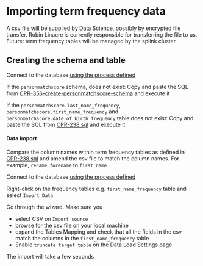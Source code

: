# Importing term frequency data
A csv file will be supplied by Data Science, possibly by encrypted file transfer. Robin Linacre is currently responsible for transferring the file to us.
Future: term frequency tables will be managed by the splink cluster

## Creating the schema and table
Connect to the database [using the process defined](https://user-guide.cloud-platform.service.justice.gov.uk/documentation/other-topics/rds-external-access.html)

If the `personmatchscore` schema, does not exist:
Copy and paste the SQL from  [CPR-356-create-personmatchscore-schema](./CPR-356-create-personmatchscore-schema.sql) and execute it

If the `personmatchscore.last_name_frequency`, `personmatchscore.first_name_frequency` and `personmatchscore.date_of_birth_frequency` table does not exist:
Copy and paste the SQL from  [CPR-238.sql](./CPR-238.sql) and execute it

#### Data import

Compare the column names within term frequency tables as defined in [CPR-238.sql](./CPR-238.sql) and amend the csv file to match the column names. For example, `rename forename` to `first_name`

Connect to the database [using the process defined](https://user-guide.cloud-platform.service.justice.gov.uk/documentation/other-topics/rds-external-access.html)

Right-click on the frequency tables e.g. `first_name_frequency` table and select `Import Data`

Go through the wizard. Make sure you
- select CSV on `Import source`
- browse for the csv file on your local machine
- expand the Tables Mapping and check that all the fields in the csv match the columns in the `first_name_frequency` table
- Enable `truncate target table` on the Data Load Settings page

The import will take a few seconds
